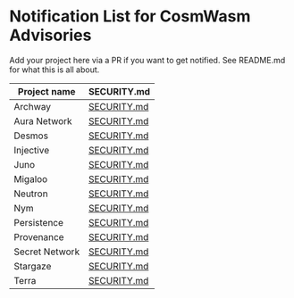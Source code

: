 # Notification List for CosmWasm Advisories

Add your project here via a PR if you want to get notified.
See README.md for what this is all about.

| Project name   | SECURITY.md                                                                                          |
|----------------|------------------------------------------------------------------------------------------------------|
| Archway        | [SECURITY.md](https://github.com/archway-network/archway/security/policy)                            |
| Aura Network   | [SECURITY.md](https://github.com/aura-nw/aura/blob/main/SECURITY.md)                                 |
| Desmos         | [SECURITY.md](https://github.com/desmos-labs/desmos/blob/master/SECURITY.md)                         |
| Injective      | [SECURITY.md](https://github.com/InjectiveLabs/injective-chain-releases/blob/master/SECURITY.md)     |
| Juno           | [SECURITY.md](https://github.com/CosmosContracts/juno/blob/main/SECURITY.md)                         |
| Migaloo        | [SECURITY.md](https://github.com/White-Whale-Defi-Platform/migaloo-chain/blob/main/docs/SECURITY.md) |
| Neutron        | [SECURITY.md](https://github.com/neutron-org/neutron/blob/main/SECURITY.md) |
| Nym            | [SECURITY.md](https://github.com/nymtech/nym/blob/develop/SECURITY.md)                               |
| Persistence    | [SECURITY.md](https://github.com/persistenceOne/persistenceCore/blob/master/SECURITY.md)             |
| Provenance     | [SECURITY.md](https://github.com/provenance-io/provenance/blob/main/SECURITY.md)                     |
| Secret Network | [SECURITY.md](https://github.com/scrtlabs/SecretNetwork/blob/master/SECURITY.md)                     |
| Stargaze       | [SECURITY.md](https://github.com/public-awesome/stargaze/blob/main/SECURITY.md)                      |
| Terra          | [SECURITY.md](https://github.com/terra-money/core/blob/main/SECURITY.md)                             |

